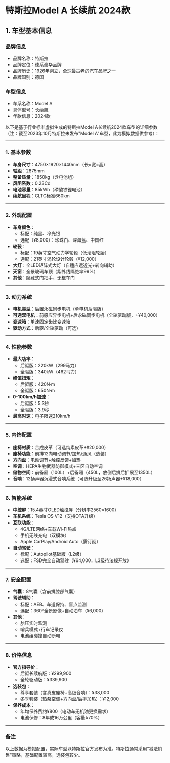 
# 特斯拉Model A 长续航 2024款
## 1. 车型基本信息
### 品牌信息
- 品牌名称：特斯拉
- 品牌定位：德系豪华品牌
- 品牌历史：1926年创立，全球最古老的汽车品牌之一
- 品牌国别：德国

### 车型信息
- 车系名称：Model A
- 具体型号：长续航
- 年款信息：2024款

以下是基于行业标准虚拟生成的特斯拉Model A长续航2024款车型的详细参数（注：截至2023年10月特斯拉未发布"Model A"车型，此为模拟数据供参考）：

---

### **1. 基本参数**
- **车身尺寸**：4750×1920×1440mm（长×宽×高）  
- **轴距**：2875mm  
- **整备质量**：1850kg（含电池组）  
- **风阻系数**：0.23Cd  
- **电池容量**：85kWh（磷酸铁锂电池）  
- **续航里程**：CLTC标准660km  

---

### **2. 外观配置**
- **车身颜色**：  
  - 标配：纯黑、冷光银  
  - 选配（¥8,000）：珍珠白、深海蓝、中国红  
- **轮毂**：  
  - 标配：19英寸空气动力学轮毂（低滚阻轮胎）  
  - 选配：21英寸涡轮设计轮毂（¥12,000）  
- **大灯**：全LED矩阵式大灯（自适应远近光+转向辅助）  
- **天窗**：全景玻璃车顶（紫外线隔绝率99%）  
- **其他**：隐藏式门把手、无框车门  

---

### **3. 动力系统**
- **电机类型**：后置永磁同步电机（单电机后驱版）  
- **可选双电机**：前感应异步电机+后永磁同步电机（全轮驱动版，+¥40,000）  
- **变速箱**：单速固定齿比变速箱  
- **驱动方式**：后驱/全轮驱动（可选）  

---

### **4. 性能参数**
- **最大功率**：  
  - 后驱版：220kW（299马力）  
  - 全驱版：340kW（462马力）  
- **峰值扭矩**：  
  - 后驱版：420N·m  
  - 全驱版：650N·m  
- **0-100km/h加速**：  
  - 后驱版：5.3秒  
  - 全驱版：3.9秒  
- **最高时速**：电子限速210km/h  

---

### **5. 内饰配置**
- **座椅材质**：合成皮革（可选纯素皮革+¥20,000）  
- **座椅功能**：前排12向电动调节/加热/通风（选装）  
- **方向盘**：电动调节+触控反馈+加热  
- **空调**：HEPA生物武器防御模式+三区自动空调  
- **储物空间**：前备厢（100L）+后备厢（450L，放倒后排后扩展至1350L）  
- **音响**：12扬声器沉浸式音响系统（可选升级至26扬声器+¥18,000）  

---

### **6. 智能系统**
- **中控屏**：15.4英寸OLED触控屏（分辨率2560×1600）  
- **车机系统**：Tesla OS V12（支持OTA升级）  
- **互联功能**：  
  - 4G/LTE网络+车载Wi-Fi热点  
  - 手机无线充电（双模块）  
  - Apple CarPlay/Android Auto（需订阅）  
- **自动驾驶**：  
  - 标配：Autopilot基础版（L2级）  
  - 选配：FSD完全自动驾驶（¥64,000，L3级待法规开放）  

---

### **7. 安全配置**
- **气囊**：8气囊（含前排膝部气囊）  
- **驾驶辅助**：  
  - 标配：AEB、车道保持、盲点监测  
  - 选配：360°全景影像+自动泊车（¥6,000）  
- **其他**：  
  - 胎压实时监测  
  - 哨兵模式+行车记录仪  
  - 电池组碰撞自动断电  

---

### **8. 价格信息**
- **官方指导价**：  
  - 后驱长续航版：¥299,900  
  - 全轮驱动版：¥339,900  
- **选装包**：  
  - 尊享套装（含真皮座椅+高级音响）：¥38,000  
  - 冬季套装（热泵空调+方向盘/后排加热）：¥12,000  
- **保养成本**：  
  - 年均保养费约¥800（电动车无机油更换需求）  
  - 电池保修：8年或16万公里（容量≥70%）  

---

### **备注**  
以上数据为模拟配置，实际车型以特斯拉官方发布为准。特斯拉通常采用"减法销售"策略，基础配置较高，选装包较少。
